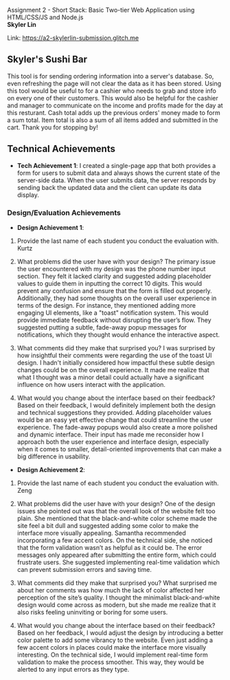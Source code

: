 Assignment 2 - Short Stack: Basic Two-tier Web Application using HTML/CSS/JS and Node.js  
**Skyler Lin**

Link: https://a2-skylerlin-submission.glitch.me

## Skyler's Sushi Bar
This tool is for sending ordering information into a server's database. So, even refreshing the page will not clear the data as it has been stored. Using this tool would be useful to for a cashier who needs to grab and store info on every one of their customers. This would also be helpful for the cashier and manager to communicate on the income and profits made for the day at this resturant. Cash total adds up the previous orders' money made to form a sum total. Item total is also a sum of all items added and submitted in the cart. Thank you for stopping by!

## Technical Achievements
- **Tech Achievement 1**: I created a single-page app that both provides a form for users to submit data and always shows the current state of the server-side data. When the user submits data, the server responds by  sending back the updated data and the client can update its data display.

### Design/Evaluation Achievements
- **Design Achievement 1**:
1. Provide the last name of each student you conduct the evaluation with.
Kurtz

2. What problems did the user have with your design?
The primary issue the user encountered with my design was the phone number input section. They felt it lacked clarity and suggested adding placeholder values to guide them in inputting the correct 10 digits. This would prevent any confusion and ensure that the form is filled out properly. Additionally, they had some thoughts on the overall user experience in terms of the design. For instance, they mentioned adding more engaging UI elements, like a "toast" notification system. This would provide immediate feedback without disrupting the user’s flow. They suggested putting a subtle, fade-away popup messages for notifications, which they thought would enhance the interactive aspect.

3. What comments did they make that surprised you?
I was surprised by how insightful their comments were regarding the use of the toast UI design. I hadn't initially considered how impactful these subtle design changes could be on the overall experience. It made me realize that what I thought was a minor detail could actually have a significant influence on how users interact with the application.

4. What would you change about the interface based on their feedback?
Based on their feedback, I would definitely implement both the design and technical suggestions they provided. Adding placeholder values would be an easy yet effective change that could streamline the user experience. The fade-away popups would also create a more polished and dynamic interface. Their input has made me reconsider how I approach both the user experience and interface design, especially when it comes to smaller, detail-oriented improvements that can make a big difference in usability.

- **Design Achievement 2**:
1. Provide the last name of each student you conduct the evaluation with.
Zeng

2. What problems did the user have with your design?
One of the design issues she pointed out was that the overall look of the website felt too plain. She mentioned that the black-and-white color scheme made the site feel a bit dull and suggested adding some color to make the interface more visually appealing. Samantha recommended incorporating a few accent colors. On the technical side, she noticed that the form validation wasn’t as helpful as it could be. The error messages only appeared after submitting the entire form, which could frustrate users. She suggested implementing real-time validation which can prevent submission errors and saving time.

3. What comments did they make that surprised you?
What surprised me about her comments was how much the lack of color affected her perception of the site’s quality. I thought the minimalist black-and-white design would come across as modern, but she made me realize that it also risks feeling uninviting or boring for some users.

4. What would you change about the interface based on their feedback?
Based on her feedback, I would adjust the design by introducing a better color palette to add some vibrancy to the website. Even just adding a few accent colors in places could make the interface more visually interesting. On the technical side, I would implement real-time form validation to make the process smoother. This way, they would be alerted to any input errors as they type.
